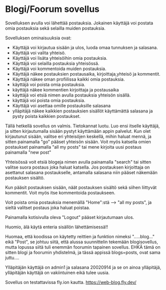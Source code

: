 # Blogi/Foorum sovellus

Sovelluksen avulla voi lähettää postauksia. Jokainen käyttäjä voi postata omia postauksia 
sekä selailla muiden postauksia. 

Sovelluksen ominaisuuksia ovat:

- Käyttäjä voi kirjautua sisään ja ulos, luoda omaa tunnuksen ja salasana.
- Käyttäjä voi valita yhteisö.
- Käyttäjä voi lisäta yhteisöihin omia postauksia. 
- Käyttäjä voi selailla postauksia yhteisössä. 
- Käyttäjä voi kommentoida muiden postauksia. 
- Käyttäjä näkee postauksien postausaika, kirjoittaja,yhteisö ja  kommentit. 
- Käyttäjä näkee oman profiilissa kaikki omia postauksia. 
- käyttäjä voi poista omia postauksia. 
- käyttäjä näkee kommentien kirjoittaja ja postausaika
- käyttäjä voi etsiä nimen avulla postauksia yhteisön sisällä.
- käyttäjä voi poista omia postauksia. 
- Käyttäjä voi asettaa omille postauksille salasana
- ylläpitäjä näkee kaikkien postauksien sisällöt käyttämättä salasana ja pysty poista kaikkien postaukset. 

Tällä hetkellä sovellus on valmis. Tietokannat luotu. Luo ensi itselle käyttäjä, ja sitten kirjautumalla sisään pystyt käyttämään appin palvelut. Kun olet kirjautunut sisään, valitse eri 
yhteisöjen keskellä, mihin haluat mennä, ja sitten painamalla "go" pääset yhteisön sisään. Voit myös katsella omien postaukset painamalla "all my posts" tai mene kirjoita uusi postaus
painamalla "new post"

Yhteisössä voit etsiä blogeja nimen avulla painamalla "search" tai sitten valitse suora postaus joka haluat katsella. Jos postauksen kirjoittaja on asettanut salasana postaukselle, antamalla salasana niin pääset
näkemään postauksen sisältö. 

Kun pääsit postauksen sisään, näät postauksen sisältö sekä siihen liittyvät kommentit. Voit myös itse kommentoida postaukseen. 

Voit poista omia postauksia menemällä "Home":stä --> "all my posts", ja sieltä valitset postaus joka haluat poistaa. 

Painamalla kotisivulla oleva "Logout" pääset kirjautumaan ulos. 


Huomio, älä käytä enteria sisällön lähettämisessä!!

Huomaa, että koodissa on käytetty reittien ja funktion nimeksi ".....blog..." eikä "Post", se johtuu siitä, että alussa suunnittelin tekemään blogisovellus, 
mutta lopussa siitä tuli enemmän foorumin tapainen sovellus.  EHKÄ tämä on sitten blogi ja foorumin yhdistelmä, ja tässä appissä blogs=posts, ovat sama juttu....

Ylläpitäjän käyttäjä on admin1 ja salasana 20020914
ja se on ainoa ylläpitäjä, ylläpitäjän käyttäjä on vakiintuinen eikä tulee uusia.


Sovellus on testattavissa fly.ion kautta. 
https://web-blog.fly.dev/
